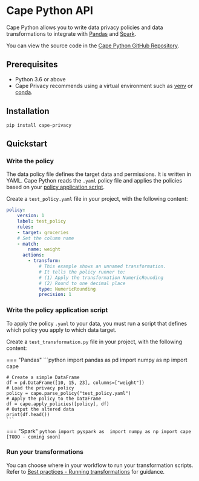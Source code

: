 # Cape Python API

Cape Python allows you to write data privacy policies and data transformations to integrate with [Pandas](https://pandas.pydata.org/) and [Spark](https://spark.apache.org/).

You can view the source code in the [Cape Python GitHub Repository](https://github.com/capeprivacy/cape-python).

## Prerequisites

* Python 3.6 or above
* Cape Privacy recommends using a virtual environment such as [venv](https://docs.python.org/3/library/venv.html) or [conda](https://www.anaconda.com/products/individual).


## Installation 

```shell
pip install cape-privacy
```

## Quickstart

### Write the policy

The data policy file defines the target data and permissions. It is written in YAML. Cape Python reads the `.yaml` policy file and applies the policies based on your [policy application script](#TODO).

Create a `test_policy.yaml` file in your project, with the following content:

```yaml
policy:
    version: 1
    label: test_policy
    rules:
    - target: groceries
    # Set the column name
    - match: 
        name: weight
      actions:
        - transform:
            # This example shows an unnamed transformation.
            # It tells the policy runner to:
            # (1) Apply the transformation NumericRounding 
            # (2) Round to one decimal place
            type: NumericRounding
            precision: 1
```


### Write the policy application script

To apply the policy `.yaml` to your data, you must run a script that defines which policy you apply to which data target.

Create a `test_transformation.py` file in your project, with the following content:


=== "Pandas"
    ```python
    import pandas as pd
    import numpy as np
    import cape

    # Create a simple DataFrame
    df = pd.DataFrame([10, 15, 23], columns=["weight"])
    # Load the privacy policy
    policy = cape.parse_policy("test_policy.yaml")
    # Apply the policy to the DataFrame
    df = cape.apply_policies([policy], df)
    # Output the altered data
    print(df.head())
    ```

=== "Spark"
    ```python
    import pyspark as 
    import numpy as np
    import cape
    [TODO - coming soon]
    ```


### Run your transformations

You can choose where in your workflow to run your transformation scripts. Refer to [Best practices - Running transformations](../../best-practices/running-transformations.md) for guidance.
